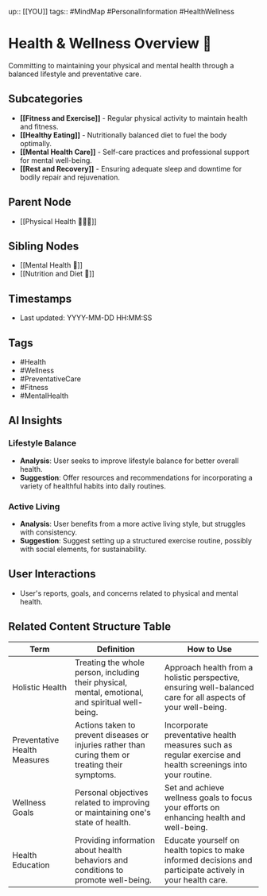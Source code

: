 
up:: [[YOU]]
tags:: #MindMap #PersonalInformation #HealthWellness

# Health & Wellness Overview 🧘

Committing to maintaining your physical and mental health through a balanced lifestyle and preventative care.

## Subcategories
- **[[Fitness and Exercise]]** - Regular physical activity to maintain health and fitness.
- **[[Healthy Eating]]** - Nutritionally balanced diet to fuel the body optimally.
- **[[Mental Health Care]]** - Self-care practices and professional support for mental well-being.
- **[[Rest and Recovery]]** - Ensuring adequate sleep and downtime for bodily repair and rejuvenation.

## Parent Node
- [[Physical Health 🧘🏻‍♂️]]

## Sibling Nodes
- [[Mental Health 🧠]]
- [[Nutrition and Diet 🍏]]

## Timestamps
- Last updated: YYYY-MM-DD HH:MM:SS

## Tags
- #Health
- #Wellness
- #PreventativeCare
- #Fitness
- #MentalHealth

## AI Insights
### Lifestyle Balance
- **Analysis**: User seeks to improve lifestyle balance for better overall health.
- **Suggestion**: Offer resources and recommendations for incorporating a variety of healthful habits into daily routines.

### Active Living
- **Analysis**: User benefits from a more active living style, but struggles with consistency.
- **Suggestion**: Suggest setting up a structured exercise routine, possibly with social elements, for sustainability.

## User Interactions
- User's reports, goals, and concerns related to physical and mental health.


## Related Content Structure Table
| Term                             | Definition                                                                       | How to Use |
|----------------------------------|----------------------------------------------------------------------------------|-------------|
| Holistic Health                  | Treating the whole person, including their physical, mental, emotional, and spiritual well-being. | Approach health from a holistic perspective, ensuring well-balanced care for all aspects of your well-being. |
| Preventative Health Measures     | Actions taken to prevent diseases or injuries rather than curing them or treating their symptoms. | Incorporate preventative health measures such as regular exercise and health screenings into your routine. |
| Wellness Goals                   | Personal objectives related to improving or maintaining one's state of health.   | Set and achieve wellness goals to focus your efforts on enhancing health and well-being. |
| Health Education                 | Providing information about health behaviors and conditions to promote well-being. | Educate yourself on health topics to make informed decisions and participate actively in your health care. |

